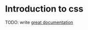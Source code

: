 # Introduction to css

TODO: write [great documentation](http://jacobian.org/writing/great-documentation/what-to-write/)

